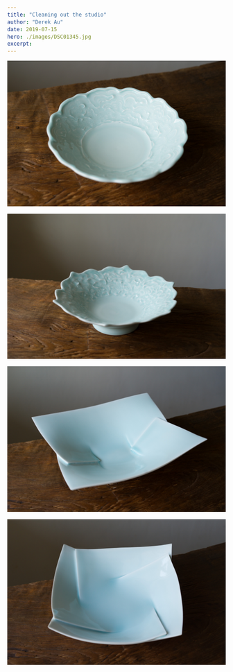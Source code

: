 ```yaml
---
title: "Cleaning out the studio"
author: "Derek Au"
date: 2019-07-15
hero: ./images/DSC01345.jpg
excerpt: 
---
```


![](./images/DSC01345.jpg)

![](./images/DSC01334.jpg)

![](./images/DSC01333.jpg)

![](./images/DSC01317.jpg)
